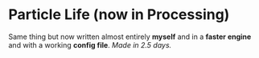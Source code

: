 # Particle Life (now in Processing)
Same thing but now written almost entirely **myself** and in a **faster engine** and with a working **config file**. 
*Made in 2.5 days.*
